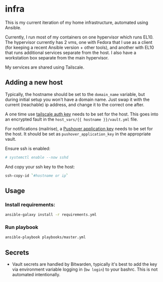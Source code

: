 # infra

This is my current iteration of my home infrastructure, automated using Ansible.

Currently, I run most of my containers on one hypervisor which runs EL10. The hypervisor currently has 2 vms, one with Fedora that I use as a client (for keeping a recent Ansible version + other tools), and another with EL10 that runs additional services separate from the host.  I also have a workstation box separate from the main hypervisor.

My services are shared using Tailscale.

## Adding a new host

Typically, the hostname should be set to the `domain_name` variable, but during initial setup you won't have a domain name.  Just swap it with the current (reachable) ip address, and change it to the correct one after.

A one time use [tailscale auth key](https://login.tailscale.com/admin/settings/keys?refreshed=true) needs to be set for the host.  This goes into an encrypted fault in the `host_vars/{{ hostname }}/vault.yml` file.

For notifications (mailrise), a [Pushover application key](https://pushover.net/) needs to be set for the host.  It should be set as `pushover_application_key` in the appropriate vault.

Ensure ssh is enabled:
```bash
# systemctl enable --now sshd
```

And copy your ssh key to the host:
```bash
ssh-copy-id `#hostname or ip`
```

## Usage

### Install requirements:
```bash
ansible-galaxy install -r requirements.yml 
```

### Run playbook
```bash
ansible-playbook playbooks/master.yml
```

## Secrets

+ Vault secrets are handled by Bitwarden, typically it's best to add the key via environment variable logging in (`bw login`) to your bashrc.  This is not automated intentionally.

